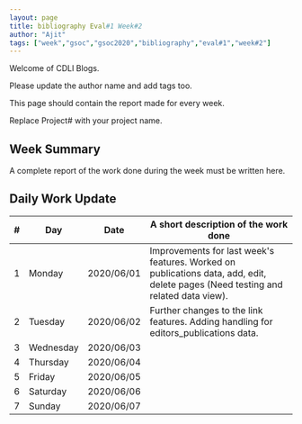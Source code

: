 ```yaml
---
layout: page
title: bibliography Eval#1 Week#2
author: "Ajit"
tags: ["week","gsoc","gsoc2020","bibliography","eval#1","week#2"]
---
```

Welcome of CDLI Blogs.

Please update the author name and add tags too. 

This page should contain the report made for every week.

Replace Project# with your project name.

## Week Summary

A complete report of the work done during the week must be written here. 


## Daily Work Update

|\#|Day|Date|A short description of the work done|  
|---	|---	|---	|---	|  
|1   	| Monday 	|   2020/06/01	| Improvements for last week's features. Worked on publications data, add, edit, delete pages (Need testing and related data view). |  
|2   	| Tuesday  	|   2020/06/02	| Further changes to the link features. Adding handling for editors_publications data.  	|  
|3   	| Wednesday  	|  2020/06/03 	|   	|  
|4   	| Thursday  	|   2020/06/04	|   	|  
|5   	| Friday  	|   2020/06/05	|   	|  
|6   	| Saturday  	|   2020/06/06	|   	|  
|7   	| Sunday  	|   2020/06/07	|   	|  
